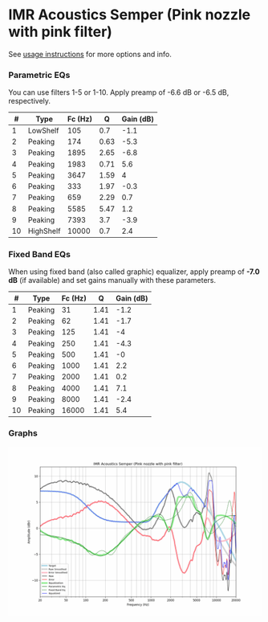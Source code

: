 # IMR Acoustics Semper (Pink nozzle with pink filter)
See [usage instructions](https://github.com/jaakkopasanen/AutoEq#usage) for more options and info.

### Parametric EQs
You can use filters 1-5 or 1-10. Apply preamp of -6.6 dB or -6.5 dB, respectively.

|   # | Type      |   Fc (Hz) |    Q |   Gain (dB) |
|-----|-----------|-----------|------|-------------|
|   1 | LowShelf  |       105 | 0.7  |        -1.1 |
|   2 | Peaking   |       174 | 0.63 |        -5.3 |
|   3 | Peaking   |      1895 | 2.65 |        -6.8 |
|   4 | Peaking   |      1983 | 0.71 |         5.6 |
|   5 | Peaking   |      3647 | 1.59 |         4   |
|   6 | Peaking   |       333 | 1.97 |        -0.3 |
|   7 | Peaking   |       659 | 2.29 |         0.7 |
|   8 | Peaking   |      5585 | 5.47 |         1.2 |
|   9 | Peaking   |      7393 | 3.7  |        -3.9 |
|  10 | HighShelf |     10000 | 0.7  |         2.4 |

### Fixed Band EQs
When using fixed band (also called graphic) equalizer, apply preamp of **-7.0 dB** (if available) and set gains manually with these parameters.

|   # | Type    |   Fc (Hz) |    Q |   Gain (dB) |
|-----|---------|-----------|------|-------------|
|   1 | Peaking |        31 | 1.41 |        -1.2 |
|   2 | Peaking |        62 | 1.41 |        -1.7 |
|   3 | Peaking |       125 | 1.41 |        -4   |
|   4 | Peaking |       250 | 1.41 |        -4.3 |
|   5 | Peaking |       500 | 1.41 |        -0   |
|   6 | Peaking |      1000 | 1.41 |         2.2 |
|   7 | Peaking |      2000 | 1.41 |         0.2 |
|   8 | Peaking |      4000 | 1.41 |         7.1 |
|   9 | Peaking |      8000 | 1.41 |        -2.4 |
|  10 | Peaking |     16000 | 1.41 |         5.4 |

### Graphs
![](./IMR%20Acoustics%20Semper%20(Pink%20nozzle%20with%20pink%20filter).png)
